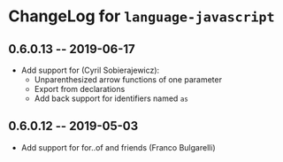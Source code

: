 # ChangeLog for `language-javascript`

## 0.6.0.13 -- 2019-06-17

+ Add support for (Cyril Sobierajewicz):
  - Unparenthesized arrow functions of one parameter
  - Export from declarations
  - Add back support for identifiers named `as`

## 0.6.0.12 -- 2019-05-03

+ Add support for for..of and friends (Franco Bulgarelli)
